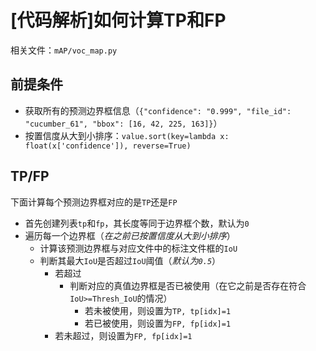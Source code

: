 
# [代码解析]如何计算TP和FP

相关文件：`mAP/voc_map.py`

## 前提条件

* 获取所有的预测边界框信息（`{"confidence": "0.999", "file_id": "cucumber_61", "bbox": [16, 42, 225, 163]}`）
* 按置信度从大到小排序：`value.sort(key=lambda x: float(x['confidence']), reverse=True)`

## TP/FP

下面计算每个预测边界框对应的是`TP`还是`FP`

* 首先创建列表`tp`和`fp`，其长度等同于边界框个数，默认为`0`
* 遍历每一个边界框（*在之前已按置信度从大到小排序*）
  * 计算该预测边界框与对应文件中的标注文件框的`IoU`
  * 判断其最大`IoU`是否超过`IoU`阈值（*默认为`0.5`*）
    * 若超过
      * 判断对应的真值边界框是否已被使用（在它之前是否存在符合`IoU>=Thresh_IoU`的情况）
        * 若未被使用，则设置为`TP, tp[idx]=1`
        * 若已被使用，则设置为`FP, fp[idx]=1`
    * 若未超过，则设置为`FP, fp[idx]=1`